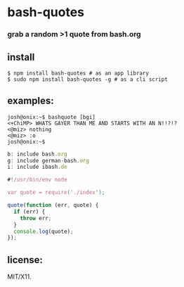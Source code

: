 # bash-quotes

### grab a random >1 quote from bash.org

## install

    $ npm install bash-quotes # as an app library
    $ sudo npm install bash-quotes -g # as a cli script

## examples:

```
josh@onix:~$ bashquote [bgi]
<+ChiMP> WHATS GAYER THAN ME AND STARTS WITH AN N!!?!? 
<@miz> nothing 
<@miz> :o
josh@onix:~$
```

```js
b: include bash.org
g: include german-bash.org
i: include ibash.de

#!/usr/bin/env node

var quote = require('./index');

quote(function (err, quote) {
  if (err) {
    throw err;
  }
  console.log(quote);
});
```

## license:

MIT/X11.

